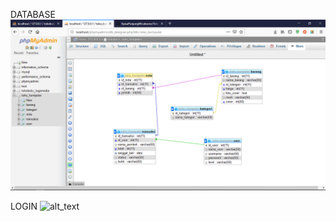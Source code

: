 DATABASE
![alt_text](https://github.com/IlyasaPunjungWicaksono/TokoKomputerCI/blob/master/database.PNG)
<br>

LOGIN
![alt_text](https://github.com/IlyasaPunjungWicaksono/TokoKomputerCI/screenshot/blob/master/login.PNG)

